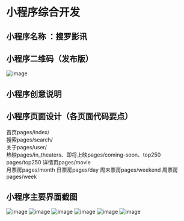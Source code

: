 # 小程序综合开发
 ## 小程序名称 ：搜罗影讯
 
 ## 小程序二维码（发布版）
 ![image](https://github.com/sunlightcold/images/raw/master/img/小程序二维码.jpg)
 
 ## 小程序创意说明
 
 ## 小程序页面设计（各页面代码要点）
 首页pages/index/</br>
 搜索pages/search/</br>
 关于pages/user/</br>
 热映pages/in_theaters、即将上映pages/coming-soon、top250 pages/top250 详情页pages/movie</br>
 月票房pages/month 日票房pages/day 周末票房pages/weekend 周票房pages/week


 
 
 ## 小程序主要界面截图
 ![image](https://github.com/sunlightcold/images/raw/master/img/1.png)
 ![image](https://github.com/sunlightcold/images/raw/master/img/2.png)
 ![image](https://github.com/sunlightcold/images/raw/master/img/3.png)
 ![image](https://github.com/sunlightcold/images/raw/master/img/4.png)
 ![image](https://github.com/sunlightcold/images/raw/master/img/5.png)
 ![image](https://github.com/sunlightcold/images/raw/master/img/6.png)
 
